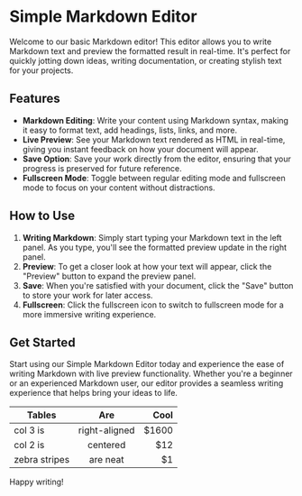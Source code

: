 # Simple Markdown Editor

Welcome to our basic Markdown editor! This editor allows you to write Markdown text and preview the formatted result in real-time. It's perfect for quickly jotting down ideas, writing documentation, or creating stylish text for your projects.

## Features

- **Markdown Editing**: Write your content using Markdown syntax, making it easy to format text, add headings, lists, links, and more.
- **Live Preview**: See your Markdown text rendered as HTML in real-time, giving you instant feedback on how your document will appear.
- **Save Option**: Save your work directly from the editor, ensuring that your progress is preserved for future reference.
- **Fullscreen Mode**: Toggle between regular editing mode and fullscreen mode to focus on your content without distractions.

## How to Use

1. **Writing Markdown**: Simply start typing your Markdown text in the left panel. As you type, you'll see the formatted preview update in the right panel.
2. **Preview**: To get a closer look at how your text will appear, click the "Preview" button to expand the preview panel.
3. **Save**: When you're satisfied with your document, click the "Save" button to store your work for later access.
4. **Fullscreen**: Click the fullscreen icon to switch to fullscreen mode for a more immersive writing experience.

## Get Started

Start using our Simple Markdown Editor today and experience the ease of writing Markdown with live preview functionality. Whether you're a beginner or an experienced Markdown user, our editor provides a seamless writing experience that helps bring your ideas to life.

| Tables        | Are           | Cool  |
| ------------- |:-------------:| -----:|
| col 3 is      | right-aligned | $1600 |
| col 2 is      | centered      |   $12 |
| zebra stripes | are neat      |    $1 |

Happy writing!